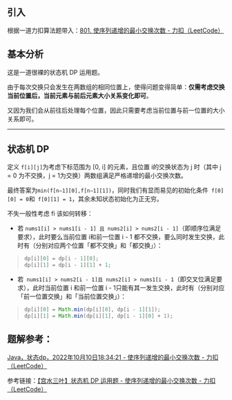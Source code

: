 ## 引入

根据一道力扣算法题带入：[801. 使序列递增的最小交换次数 - 力扣（LeetCode）](https://leetcode.cn/problems/minimum-swaps-to-make-sequences-increasing/)

## 基本分析

这是一道很裸的状态机 DP 运用题。

由于每次交换只会发生在两数组的相同位置上，使得问题变得简单：**仅需考虑交换当前位置后，当前元素与前后元素大小关系变化即可**。

又因为我们会从前往后处理每个位置，因此只需要考虑当前位置与前一位置的大小关系即可。

------

## 状态机 DP

定义 `f[i][j]`为考虑下标范围为 [0, i] 的元素，且位置 i的交换状态为 j 时（其中 j = 0 为不交换，j = 1为交换）两数组满足严格递增的最小交换次数。

最终答案为`min(f[n−1][0],f[n−1][1])`，同时我们有显而易见的初始化条件` f[0][0] = 0`和` f[0][1] = 1`，其余未知状态初始化为正无穷。

不失一般性考虑 fi 该如何转移：

- 若 `nums1[i] > nums1[i - 1] 且 nums2[i] > nums2[i - 1]`（即顺序位满足要求），此时要么当前位置 i和前一位置 i - 1 都不交换，要么同时发生交换，此时有（分别对应两个位置「都不交换」和「都交换」）：

> ```java
> dp[i][0] = dp[i - 1][0];
> dp[i][1] = dp[i - 1][1] + 1;
> ```
>



- 若` nums1[i] > nums2[i - 1]且 nums2[i] > nums1[i - 1`（即交叉位满足要求），此时当前位置 i 和前一位置 i - 1只能有其一发生交换，此时有（分别对应「前一位置交换」和「当前位置交换」）：



> ```java
> dp[i][0] = Math.min(dp[i][0], dp[i - 1][1]);
> dp[i][1] = Math.min(dp[i][1], dp[i - 1][0] + 1);
> ```
>

## 题解参考：

[Java，状态dp，2022年10月10日18:34:21 - 使序列递增的最小交换次数 - 力扣（LeetCode）](https://leetcode.cn/problems/minimum-swaps-to-make-sequences-increasing/solution/by-ladidol-1riz/)

参考链接：[【宫水三叶】状态机 DP 运用题 - 使序列递增的最小交换次数 - 力扣（LeetCode）](https://leetcode.cn/problems/minimum-swaps-to-make-sequences-increasing/solution/by-ac_oier-fjhp/)